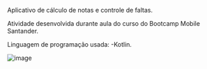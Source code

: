 Aplicativo de cálculo de notas e controle de faltas. 



Atividade desenvolvida durante aula do curso do Bootcamp Mobile Santander. 



Linguagem de programação usada: 
-Kotlin.



![image](https://user-images.githubusercontent.com/65796536/125175028-dc7a8a00-e19f-11eb-889a-afa9cf07d123.png)


